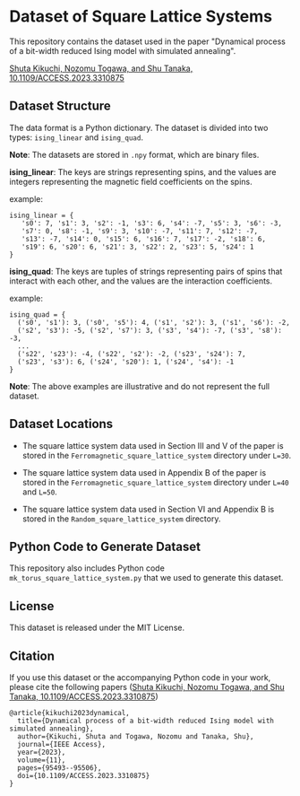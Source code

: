 # Dataset of Square Lattice Systems

This repository contains the dataset used in the paper "Dynamical process of a bit-width reduced Ising model with simulated annealing".

[Shuta Kikuchi, Nozomu Togawa, and Shu Tanaka, 10.1109/ACCESS.2023.3310875](https://ieeexplore.ieee.org/document/10235958)

## Dataset Structure 

The data format is a Python dictionary. The dataset is divided into two types: `ising_linear` and `ising_quad`.

**Note**: The datasets are stored in `.npy` format, which are binary files.

**ising_linear**: The keys are strings representing spins, and the values are integers representing the magnetic field coefficients on the spins.

example:

```
ising_linear = {
   's0': 7, 's1': 3, 's2': -1, 's3': 6, 's4': -7, 's5': 3, 's6': -3,
   's7': 0, 's8': -1, 's9': 3, 's10': -7, 's11': 7, 's12': -7,
   's13': -7, 's14': 0, 's15': 6, 's16': 7, 's17': -2, 's18': 6,
   's19': 6, 's20': 6, 's21': 3, 's22': 2, 's23': 5, 's24': 1
}
```

**ising_quad**: The keys are tuples of strings representing pairs of spins that interact with each other, and the values are the interaction coefficients.

example:

```
ising_quad = {
  ('s0', 's1'): 3, ('s0', 's5'): 4, ('s1', 's2'): 3, ('s1', 's6'): -2, 
  ('s2', 's3'): -5, ('s2', 's7'): 3, ('s3', 's4'): -7, ('s3', 's8'): -3, 
  ...
  ('s22', 's23'): -4, ('s22', 's2'): -2, ('s23', 's24'): 7, 
  ('s23', 's3'): 6, ('s24', 's20'): 1, ('s24', 's4'): -1
}
```

**Note**: The above examples are illustrative and do not represent the full dataset.


## Dataset Locations

- The square lattice system data used in Section III and V of the paper is stored in the `Ferromagnetic_square_lattice_system` directory under `L=30`.

- The square lattice system data used in Appendix B of the paper is stored in the `Ferromagnetic_square_lattice_system` directory under `L=40` and `L=50`.

- The square lattice system data used in Section VI and Appendix B is stored in the `Random_square_lattice_system` directory.


## Python Code to Generate Dataset

This repository also includes Python code `mk_torus_square_lattice_system.py` that we used to generate this dataset. 

## License

This dataset is released under the MIT License. 

## Citation

If you use this dataset or the accompanying Python code in your work, please cite the following papers ([Shuta Kikuchi, Nozomu Togawa, and Shu Tanaka, 10.1109/ACCESS.2023.3310875](https://ieeexplore.ieee.org/document/10235958))

```
@article{kikuchi2023dynamical,
  title={Dynamical process of a bit-width reduced Ising model with simulated annealing},
  author={Kikuchi, Shuta and Togawa, Nozomu and Tanaka, Shu},
  journal={IEEE Access},
  year={2023},
  volume={11},
  pages={95493--95506},
  doi={10.1109/ACCESS.2023.3310875}
}
```
